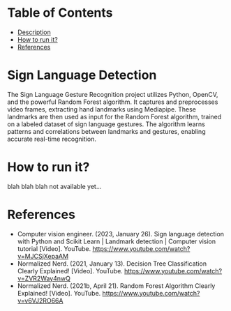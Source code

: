 # Table of Contents
* [Description](https://github.com/RaudelCasas1603/Monky-Detection-/tree/main#sign-language-detection)
* [How to run it?](https://github.com/RaudelCasas1603/Monky-Detection-/tree/main#how-to-run-it)
* [References](https://github.com/RaudelCasas1603/Monky-Detection-/tree/main#references)

# Sign Language Detection
The Sign Language Gesture Recognition project utilizes Python, OpenCV, and the powerful Random Forest algorithm. It captures and preprocesses video frames, extracting hand landmarks using Mediapipe. These landmarks are then used as input for the Random Forest algorithm, trained on a labeled dataset of sign language gestures. The algorithm learns patterns and correlations between landmarks and gestures, enabling accurate real-time recognition.

# How to run it?
blah blah blah not available yet...


# References
* Computer vision engineer. (2023, January 26). Sign language detection with Python and Scikit Learn | Landmark detection | Computer vision tutorial [Video]. YouTube. https://www.youtube.com/watch?v=MJCSjXepaAM
* Normalized Nerd. (2021, January 13). Decision Tree Classification Clearly Explained! [Video]. YouTube. https://www.youtube.com/watch?v=ZVR2Way4nwQ
* Normalized Nerd. (2021b, April 21). Random Forest Algorithm Clearly Explained! [Video]. YouTube. https://www.youtube.com/watch?v=v6VJ2RO66A
